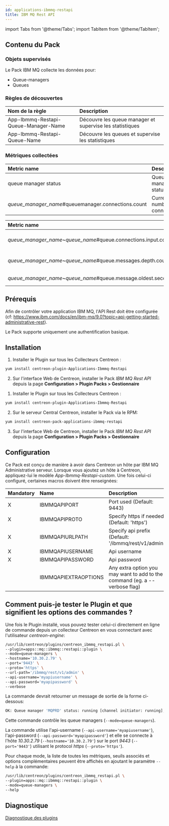 ```yaml
---
id: applications-ibmmq-restapi
title: IBM MQ Rest API
---
```

import Tabs from '@theme/Tabs';
import TabItem from '@theme/TabItem';


## Contenu du Pack

### Objets supervisés

Le Pack IBM MQ collecte les données pour:
* Queue-managers
* Queues

### Règles de découvertes

<Tabs groupId="operating-systems">
<TabItem value="Services" label="Services">

| Nom de la règle                      | Description                                              |
| :----------------------------------- | :------------------------------------------------------- |
| App-Ibmmq-Restapi-Queue-Manager-Name | Découvre les queue manager et supervise les statistiques |
| App-Ibmmq-Restapi-Queue-Name         | Découvre les queues et supervise les statistiques        |

</TabItem>
</Tabs>

### Métriques collectées

<Tabs groupId="operating-systems">
<TabItem value="Queuemanagers" label="Queuemanagers">

| Metric name                                           | Description                   | Unit  |
| :---------------------------------------------------- | :---------------------------- | :---- |
| queue manager status                                  | Queue manager status          |       |
| *queue\_manager_name*\#queuemanager.connections.count | Current number of connections |       |

</TabItem>
<TabItem value="Queues" label="Queues">

| Metric name                                                        | Description               | Unit  |
| :----------------------------------------------------------------- | :------------------------ | :---- |
| *queue\_manager_name*~*queue\_name*\#queue.connections.input.count | Current input connections |       |
| *queue\_manager_name*~*queue\_name*\#queue.messages.depth.count    | Current messages depth    |       |
| *queue\_manager_name*~*queue\_name*\#queue.message.oldest.seconds  | Oldest message            | s     |

</TabItem>
</Tabs>

## Prérequis

Afin de contrôler votre application IBM MQ, l'API Rest doit être configurée (cf: https://www.ibm.com/docs/en/ibm-mq/9.0?topic=api-getting-started-administrative-rest).

Le Pack supporte uniquement une authentification basique.

## Installation

<Tabs groupId="operating-systems">
<TabItem value="online" label="Online License">

1. Installer le Plugin sur tous les Collecteurs Centreon :

```bash
yum install centreon-plugin-Applications-Ibmmq-Restapi
```

2. Sur l'interface Web de Centreon, installer le Pack *IBM MQ Rest API* depuis la page **Configuration > Plugin Packs > Gestionnaire**

</TabItem>
<TabItem value="offline" label="Offline License">

1. Installer le Plugin sur tous les Collecteurs Centreon :

```bash
yum install centreon-plugin-Applications-Ibmmq-Restapi
```

2. Sur le serveur Central Centreon, installer le Pack via le RPM:

```bash
yum install centreon-pack-applications-ibmmq-restapi
```

3. Sur l'interface Web de Centreon, installer le Pack *IBM MQ Rest API* depuis la page **Configuration > Plugin Packs > Gestionnaire**

</TabItem>
</Tabs>

## Configuration

Ce Pack est conçu de manière à avoir dans Centreon un hôte par IBM MQ Administrative serveur.
Lorsque vous ajoutez un hôte à Centreon, appliquez-lui le modèle *App-Ibmmq-Restapi-custom*.
Une fois celui-ci configuré, certaines macros doivent être renseignées:

| Mandatory | Name                 | Description                                                                |
| :-------- | :------------------- | :------------------------------------------------------------------------- |
| X         | IBMMQAPIPORT         | Port used (Default: 9443)                                                  |
| X         | IBMMQAPIPROTO        | Specify https if needed (Default: 'https')                                 |
| X         | IBMMQAPIURLPATH      | Specify api prefix (Default: '/ibmmq/rest/v1/admin')                       |
| X         | IBMMQAPIUSERNAME     | Api username                                                               |
| X         | IBMMQAPIPASSWORD     | Api password                                                               |
|           | IBMMQAPIEXTRAOPTIONS | Any extra option you may want to add to the command (eg. a --verbose flag) |

## Comment puis-je tester le Plugin et que signifient les options des commandes ?

Une fois le Plugin installé, vous pouvez tester celui-ci directement en ligne de commande
depuis un collecteur Centreon en vous connectant avec l'utilisateur *centreon-engine*:

```bash
/usr/lib/centreon/plugins/centreon_ibmmq_restapi.pl \
--plugin=apps::mq::ibmmq::restapi::plugin \
--mode=queue-managers \
--hostname='10.30.2.79' \
--port='9443' \
--proto='https' \
--url-path='/ibmmq/rest/v1/admin' \
--api-username='myapiusername' \
--api-password='myapipassword' \
--verbose
```

La commande devrait retourner un message de sortie de la forme ci-dessous:

```bash
OK: Queue manager 'MQPRD' status: running [channel initiator: running], current number of connections: 43 | 'MQPRD#queuemanager.connections.count'=43;;;0;
```

Cette commande contrôle les queue managers (```--mode=queue-managers```).

La commande utilise l'api-username (```--api-username='myapiusername'```), l'api-password (```--api-password='myapipassword'```)
et elle se connecte à l'hôte _10.30.2.79_ (```--hostname='10.30.2.79'```) sur le port _9443_ (```--port='9443'```) utilisant le protocol _https_ (```--proto='https'```).

Pour chaque mode, la liste de toutes les métriques, seuils associés et options complémentaires peuvent être affichés
en ajoutant le paramètre ```--help``` à la commande:

```bash
/usr/lib/centreon/plugins/centreon_ibmmq_restapi.pl \
--plugin=apps::mq::ibmmq::restapi::plugin \
--mode=queue-managers \
--help
```

## Diagnostique

[Diagnostique des plugins](../tutorials/troubleshooting-plugins#http-and-api-checks)


